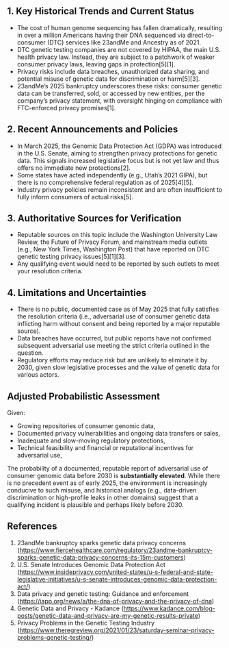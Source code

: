 ## 1. Key Historical Trends and Current Status

- The cost of human genome sequencing has fallen dramatically, resulting in over a million Americans having their DNA sequenced via direct-to-consumer (DTC) services like 23andMe and Ancestry as of 2021.
- DTC genetic testing companies are not covered by HIPAA, the main U.S. health privacy law. Instead, they are subject to a patchwork of weaker consumer privacy laws, leaving gaps in protection[5][1].
- Privacy risks include data breaches, unauthorized data sharing, and potential misuse of genetic data for discrimination or harm[5][3].
- 23andMe’s 2025 bankruptcy underscores these risks: consumer genetic data can be transferred, sold, or accessed by new entities, per the company’s privacy statement, with oversight hinging on compliance with FTC-enforced privacy promises[1].

## 2. Recent Announcements and Policies

- In March 2025, the Genomic Data Protection Act (GDPA) was introduced in the U.S. Senate, aiming to strengthen privacy protections for genetic data. This signals increased legislative focus but is not yet law and thus offers no immediate new protections[2].
- Some states have acted independently (e.g., Utah’s 2021 GIPA), but there is no comprehensive federal regulation as of 2025[4][5].
- Industry privacy policies remain inconsistent and are often insufficient to fully inform consumers of actual risks[5].

## 3. Authoritative Sources for Verification

- Reputable sources on this topic include the Washington University Law Review, the Future of Privacy Forum, and mainstream media outlets (e.g., New York Times, Washington Post) that have reported on DTC genetic testing privacy issues[5][1][3].
- Any qualifying event would need to be reported by such outlets to meet your resolution criteria.

## 4. Limitations and Uncertainties

- There is no public, documented case as of May 2025 that fully satisfies the resolution criteria (i.e., adversarial use of consumer genetic data inflicting harm without consent and being reported by a major reputable source).
- Data breaches have occurred, but public reports have not confirmed subsequent adversarial use meeting the strict criteria outlined in the question.
- Regulatory efforts may reduce risk but are unlikely to eliminate it by 2030, given slow legislative processes and the value of genetic data for various actors.

## Adjusted Probabilistic Assessment

Given:

- Growing repositories of consumer genomic data,
- Documented privacy vulnerabilities and ongoing data transfers or sales,
- Inadequate and slow-moving regulatory protections,
- Technical feasibility and financial or reputational incentives for adversarial use,

The probability of a documented, reputable report of adversarial use of consumer genomic data before 2030 is **substantially elevated**. While there is no precedent event as of early 2025, the environment is increasingly conducive to such misuse, and historical analogs (e.g., data-driven discrimination or high-profile leaks in other domains) suggest that a qualifying incident is plausible and perhaps likely before 2030.

## References

1. 23andMe bankruptcy sparks genetic data privacy concerns (https://www.fiercehealthcare.com/regulatory/23andme-bankruptcy-sparks-genetic-data-privacy-concerns-its-15m-customers)
2. U.S. Senate Introduces Genomic Data Protection Act (https://www.insideprivacy.com/united-states/u-s-federal-and-state-legislative-initiatives/u-s-senate-introduces-genomic-data-protection-act/)
3. Data privacy and genetic testing: Guidance and enforcement (https://iapp.org/news/a/the-dna-of-privacy-and-the-privacy-of-dna)
4. Genetic Data and Privacy - Kadance (https://www.kadance.com/blog-posts/genetic-data-and-privacy-are-my-genetic-results-private)
5. Privacy Problems in the Genetic Testing Industry (https://www.theregreview.org/2021/01/23/saturday-seminar-privacy-problems-genetic-testing/)